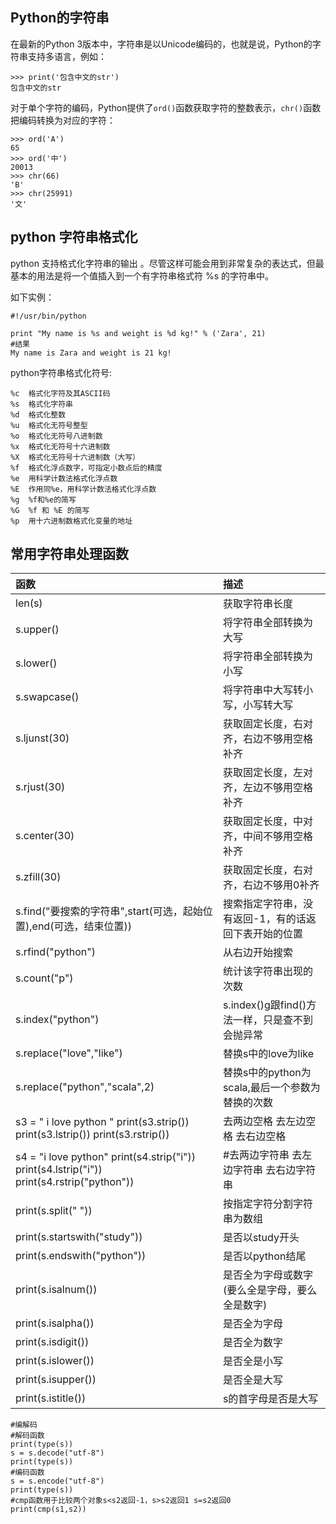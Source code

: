 ## Python的字符串

在最新的Python 3版本中，字符串是以Unicode编码的，也就是说，Python的字符串支持多语言，例如：

```
>>> print('包含中文的str')
包含中文的str
```

对于单个字符的编码，Python提供了`ord()`函数获取字符的整数表示，`chr()`函数把编码转换为对应的字符：

```
>>> ord('A')
65
>>> ord('中')
20013
>>> chr(66)
'B'
>>> chr(25991)
'文'
```

## python 字符串格式化

python 支持格式化字符串的输出 。尽管这样可能会用到非常复杂的表达式，但最基本的用法是将一个值插入到一个有字符串格式符 %s 的字符串中。

如下实例：

```
#!/usr/bin/python

print "My name is %s and weight is %d kg!" % ('Zara', 21)
#结果
My name is Zara and weight is 21 kg!
```

python字符串格式化符号:

```
%c  格式化字符及其ASCII码
%s  格式化字符串
%d  格式化整数
%u  格式化无符号整型
%o  格式化无符号八进制数
%x  格式化无符号十六进制数
%X  格式化无符号十六进制数（大写）
%f  格式化浮点数字，可指定小数点后的精度
%e  用科学计数法格式化浮点数
%E  作用同%e，用科学计数法格式化浮点数
%g  %f和%e的简写
%G  %f 和 %E 的简写
%p  用十六进制数格式化变量的地址
```

## 常用字符串处理函数

| 函数 | 描述 |
| :--- | :--- |
| len\(s\) | 获取字符串长度 |
| s.upper\(\) | 将字符串全部转换为大写 |
| s.lower\(\) | 将字符串全部转换为小写 |
| s.swapcase\(\) | 将字符串中大写转小写，小写转大写 |
| s.ljunst\(30\) | 获取固定长度，右对齐，右边不够用空格补齐 |
| s.rjust\(30\) | 获取固定长度，左对齐，左边不够用空格补齐 |
| s.center\(30\) | 获取固定长度，中对齐，中间不够用空格补齐 |
| s.zfill\(30\) | 获取固定长度，右对齐，右边不够用0补齐 |
| s.find\("要搜索的字符串",start\(可选，起始位置\),end\(可选，结束位置\)\) | 搜索指定字符串，没有返回-1，有的话返回下表开始的位置 |
| s.rfind\("python"\) | 从右边开始搜索 |
| s.count\("p"\) | 统计该字符串出现的次数 |
| s.index\("python"\) | s.index\(\)g跟find\(\)方法一样，只是查不到会抛异常 |
| s.replace\("love","like"\) | 替换s中的love为like |
| s.replace\("python","scala",2\) | 替换s中的python为scala,最后一个参数为替换的次数 |
| s3 = "  i love python    "                                                                  print\(s3.strip\(\)\)                                                                             print\(s3.lstrip\(\)\)                                                                           print\(s3.rstrip\(\)\) | 去两边空格                                                                                    去左边空格                                                                                     去右边空格 |
| s4 = "i love python"                                                                        print\(s4.strip\("i"\)\)                                                                          print\(s4.lstrip\("i"\)\)                                                                         print\(s4.rstrip\("python"\)\) |                                                                                                         \#去两边字符串                                                                               去左边字符串                                                                                去右边字符串 |
| print\(s.split\(" "\)\) | 按指定字符分割字符串为数组 |
| print\(s.startswith\("study"\)\) | 是否以study开头 |
| print\(s.endswith\("python"\)\) | 是否以python结尾 |
| print\(s.isalnum\(\)\) | 是否全为字母或数字\(要么全是字母，要么全是数字\) |
| print\(s.isalpha\(\)\) | 是否全为字母 |
| print\(s.isdigit\(\)\) | 是否全为数字 |
| print\(s.islower\(\)\) | 是否全是小写 |
| print\(s.isupper\(\)\) | 是否全是大写 |
| print\(s.istitle\(\)\) | s的首字母是否是大写 |

```
#编解码
#解码函数
print(type(s))
s = s.decode("utf-8")
print(type(s))
#编码函数
s = s.encode("utf-8")
print(type(s))
#cmp函数用于比较两个对象s<s2返回-1，s>s2返回1 s=s2返回0
print(cmp(s1,s2))
```



